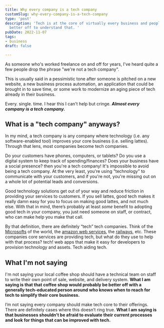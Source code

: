 ```yaml
---
title: Why every company is a tech company
customSlug: why-every-company-is-a-tech-company
type: 'post'
description: 'Tech is at the core of virtually every business and people would be
  better off to understand that. '
pubDate: 2022-11-07
tags:
- business
draft: false

---
```

As someone who's worked freelance on and off for years, I've heard quite a few people drop the phrase "we're not a tech company".

This is usually said in a pessimistic tone after someone is pitched on a new website, a new business process automation, an application that could be brought in to save time, or some work to modernize an aging piece of tech already in their business.

Every. single. time. I hear this I can't help but cringe. **_Almost every company is a tech company._**

## What is a "tech company" anyways?

In my mind, a tech company is any company where technology (i.e. any software-enabled tool) improves your core business (i.e. selling lattes). Through that lens, most companies become tech companies.

Do your customers have phones, computers, or tablets? Do you use a digital system to keep track of spending/finances? Does your business have a social presence? then you're a tech company! It's impossible to avoid being a tech company. At the very least, you're using "technology" to communicate with your customers, and if you're not, you're missing out on a whole lot of potential leads and conversions.

Good technology solutions get out of your way and reduce friction in providing your services to customers. If you sell lattes, good tech makes it really damn easy for you to focus on making good lattes, and not much else. With that in mind, there’s probably at least _some_ benefit to adopting good tech in your company, you just need someone on staff, or contract, who can make help you make that call.

By that definition, there are definitely “tech” tech companies. Think of the [Microsofts](https://microsoft.com) of the world, the [amazon web services](https://aws.amazon.com/), the [railways](https://railway.app), etc. These companies core services are providing tech, but what do they use to help with that process? tech! web apps that make it easy for developers to provision technology and assets. Tech aiding tech.

## What I'm not saying

I'm not saying your local coffee shop should have a technical team on staff to write their own point of sale, website, and delivery system. **What I am saying is that that coffee shop would probably be better off with a generally tech-educated person around who knows when to reach for tech to simplify their core business.**

I’m not saying every company should make tech core to their offerings. There are definitely cases where this doesn’t ring true. **What I am saying is that businesses shouldn’t be afraid to evaluate their current processes and look for things that can be improved with tech.**